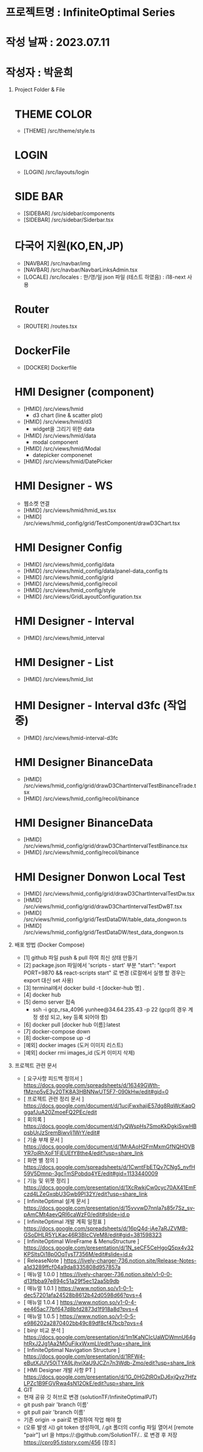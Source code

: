 # 프로젝트명 : InfiniteOptimal Series

# 작성 날짜 : 2023.07.11

# 작성자 : 박윤희

1. Project Folder & File

   # THEME COLOR

   - [THEME] /src/theme/style.ts

   # LOGIN

   - [LOGIN] /src/layouts/login

   # SIDE BAR

   - [SIDEBAR] /src/sidebar/components
   - [SIDEBAR] /src/sidebar/Siderbar.tsx

   # 다국어 지원(KO,EN,JP)

   - [NAVBAR] /src/navbar/img
   - [NAVBAR] /src/navbar/NavbarLinksAdmin.tsx
   - [LOCALE] /src/locales
     : 한/영/일 json 파일 (테스트 하였음)
     : i18-next 사용

   # Router

   - [ROUTER] /routes.tsx

   # DockerFile

   - [DOCKER] Dockerfile

   # HMI Designer (component)

   - [HMID] /src/views/hmid
     - d3 chart (line & scatter plot)
   - [HMID] /src/views/hmid/d3
     - widget을 그리기 위한 data
   - [HMID] /src/views/hmid/data
     - modal component
   - [HMID] /src/views/hmid/Modal
     - datepicker componenet
   - [HMID] /src/views/hmid/DatePicker

   # HMI Designer - WS

   - 웹소켓 연결

   * [HMID] /src/views/hmid/hmid_ws.tsx
   * [HMID] /src/views/hmid_config/grid/TestComponent/drawD3Chart.tsx

   # HMI Designer Config

   - [HMID] /src/views/hmid_config/data
   - [HMID] /src/views/hmid_config/data/panel-data_config.ts
   - [HMID] /src/views/hmid_config/grid
   - [HMID] /src/views/hmid_config/recoil
   - [HMID] /src/views/hmid_config/style
   - [HMID] /src/views/GridLayoutConfiguration.tsx

   # HMI Designer - Interval

   - [HMID] /src/views/hmid_interval

   # HMI Designer - List

   - [HMID] /src/views/hmid_list

   # HMI Designer - Interval d3fc (작업 중)

   - [HMID] /src/views/hmid-interval-d3fc

   # HMI Designer BinanceData<Trade>

   - [HMID] /src/views/hmid_config/grid/drawD3ChartIntervalTestBinanceTrade.tsx
   - [HMID] /src/views/hmid_config/recoil/binance

   # HMI Designer BinanceData<Kline>

   - [HMID] /src/views/hmid_config/grid/drawD3ChartIntervalTestBinance.tsx
   - [HMID] /src/views/hmid_config/recoil/binance

   # HMI Designer Donwon Local Test

   - [HMID] /src/views/hmid_config/grid/drawD3ChartIntervalTestDw.tsx
   - [HMID] /src/views/hmid_config/grid/drawD3ChartIntervalTestDwBT.tsx
   - [HMID] /src/views/hmid_config/grid/TestDataDW/table_data_dongwon.ts
   - [HMID] /src/views/hmid_config/grid/TestDataDW/test_data_dongwon.ts

2. 배포 방법 (Docker Compose)

   - [1] github 파일 push & pull 하여 최신 상태 만들기
   - [2] package.json 파일에서 'scripts - start' 부분
     "start": "export PORT=9870 && react-scripts start" 로 변경
     (로컬에서 실행 할 경우는 export 대신 set 사용)
   - [3] terminal에서 docker build -t [docker-hub 명] .
   - [4] docker hub
   - [5] demo server 접속
     - <gcp>
       ssh -i gcp_rsa_4096 yunhee@34.64.235.43 -p 22 
       (gcp의 경우 계정 생성 되고, key 등록 되어야 함)
   - [6] docker pull [docker hub 이름]:latest
   - [7] docker-compose down
   - [8] docker-compose up -d
   - [예외] docker images (도커 이미지 리스트)
   - [예외] docker rmi images_id (도커 이미지 삭제)

3. 프로젝트 관련 문서

   - [ 요구사항 피드백 정의서 ] https://docs.google.com/spreadsheets/d/16349GWth-fMznp5vE3y20TK8A3HBNNwUT5F7-090kHw/edit#gid=0
   - [ 프로젝트 관련 정리 문서 ] https://docs.google.com/document/d/1ucjFwxhajiE57dg8RqWcKaqOggafJuA20ZmoeFQ2PEc/edit
   - [ 회의록 ] https://docs.google.com/document/d/1yQWspHs7SmoKkDgkiSvwHBpsbUrJzSremBiwvlj1WrY/edit#
   - [ 기술 부채 문서 ] https://docs.google.com/document/d/1MrAAoH2FmMxmGfNQHOVBYR7oiRhXoF1FjEUEfY8the4/edit?usp=share_link
   - [ 화면 별 정의 ] https://docs.google.com/spreadsheets/d/1CwntFbETQv7CNg5_nvfH59V5Dmnp-3gcTmSPobdq4YE/edit#gid=1133440009
   - [ 기능 및 위젯 정리 ] https://docs.google.com/presentation/d/1XcRwkjCw0cyc70AX41EmFczd4LZeGxqbU3Gwb9Pl32Y/edit?usp=share_link
   - [ InfiniteOptimal 설계 문서 ] https://docs.google.com/presentation/d/15vvvwD7nnla7s85r7Sz_sv-pAmCMt4aevQRI6caWzF0/edit#slide=id.p
   - [ InfiniteOptimal 개발 계획 일정표 ] https://docs.google.com/spreadsheets/d/16pQ4d-iAe7aRJZVMB-GSoDHLR5YLKac46R3BIcCVeM8/edit#gid=381598323
   - [ InfiniteOptimal WireFrame & MenuStructure ] https://docs.google.com/presentation/d/1N_seCF5CeHgoQ5px4y32KPSltsOi18p0OqTysT7356M/edit#slide=id.p
   - [ ReleaseNote ] https://lively-charger-736.notion.site/Release-Notes-a1d3289ffcf04a9da8335808d957857a
   - [ 매뉴얼 1.0.0 ] https://lively-charger-736.notion.site/v1-0-0-d13fbba97e894c51a29f5ec12aa5b9db
   - [ 매뉴얼 1.0.1 ] https://www.notion.so/v1-0-1-dec57201afa24528b8612b42d0598d66?pvs=4
   - [ 매뉴얼 1.0.4 ] https://www.notion.so/v1-0-4-ee465ac77bf647d8bfd2873d1f918a8d?pvs=4
   - [ 매뉴얼 1.0.5 ] https://www.notion.so/v1-0-5-e986202a2870402bb49c89df8cf47bcb?pvs=4
   - [ binjr 비교 분석 ] https://docs.google.com/presentation/d/1m1KaNCIcUaWDWmnU64ghtRxJ2Jg1Aa2MOuFikxWxmLI/edit?usp=share_link
   - [ InfiniteOptimal Navigation Structure ] https://docs.google.com/presentation/d/1RFW4-eButXJUV50iTYA9LjhviXaU9JCZn7n3Wdb-Zmo/edit?usp=share_link
   - [ HMI Designer 개발 사항 PT ] https://docs.google.com/presentation/d/1G_0HGZtROxDJ6xjQyz7HfzLPZc1B9FGVRwa4sN12OkE/edit?usp=share_link

   4. GIT

   - 현재 공유 깃 허브로 변경 (solutionTF/InfiniteOptimalPJT)
   - git push pair 'branch 이름'
   - git pull pair 'branch 이름'
   - 기존 origin -> pair로 변경하여 작업 해야 함
   - (오류 발생 시) git token 생성하여, /.git 폴더의 config 파일 열어서
     [remote "pair"] url 을 https://<usrname>:<token>@github.com/SolutionTF/..
     로 변경 후 저장
     https://cpro95.tistory.com/456 [참조]
